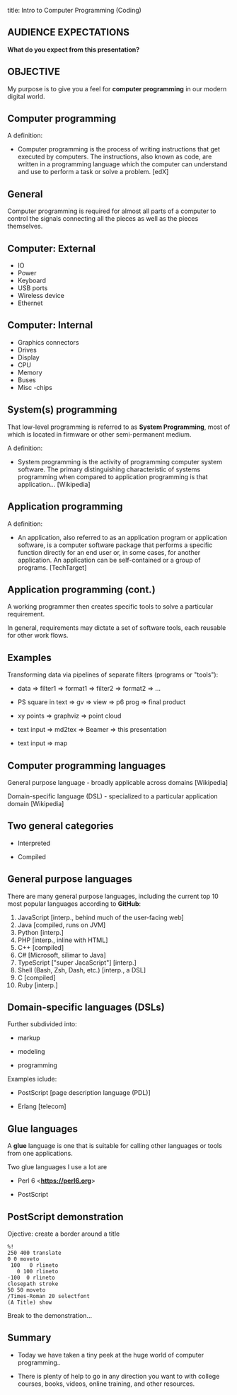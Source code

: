 title: Intro to Computer Programming (Coding)
<!-- insert-file headers.md -->

## AUDIENCE EXPECTATIONS

**What do you expect from this presentation?**

## OBJECTIVE

My purpose is to give you a feel for **computer programming** in our
modern digital world.

## Computer programming

A definition:

+ Computer programming is the process of writing instructions that get
  executed by computers. The instructions, also known as code, are
  written in a programming language which the computer can understand
  and use to perform a task or solve a problem. [edX]

## General

Computer programming is required for almost all parts of a computer to
control the signals connecting all the pieces as well as the pieces
themselves.

## Computer: External

+ IO
+ Power
+ Keyboard
+ USB ports
+ Wireless device
+ Ethernet

## Computer: Internal

+ Graphics connectors
+ Drives
+ Display
+ CPU
+ Memory
+ Buses
+ Misc -chips

## System(s) programming

That low-level programming is referred to as **System Programming**,
most of which is located in firmware or other semi-permanent medium.

A definition:

+ System programming is the activity of programming computer system
  software. The primary distinguishing characteristic of systems
  programming when compared to application programming is that
  application... [Wikipedia]

## Application programming

A definition:

+ An application, also referred to as an application program or
  application software, is a computer software package that performs a
  specific function directly for an end user or, in some cases, for
  another application. An application can be self-contained or a group
  of programs. [TechTarget]


## Application programming (cont.)

A working programmer then creates specific tools to solve a particular
requirement.

In general, requirements may dictate a set of software tools, each
reusable for other work flows.

## Examples

Transforming data via pipelines of separate filters (programs or
"tools"):

+ data => filter1 => format1 => filter2 => format2 => ...

+ PS square in text => gv => view => p6 prog => final product

+ xy points => graphviz => point cloud

+ text input => md2tex => Beamer => this presentation

+ text input => map

## Computer programming languages

General purpose language - broadly applicable across domains [Wikipedia]

Domain-specific language (DSL) - specialized to a particular
application domain [Wikipedia]

## Two general categories

+ Interpreted

+ Compiled

## General purpose languages

There are many general purpose languages, including the current top 10
most popular languages according to **GitHub**:

1. JavaScript [interp., behind much of the user-facing web]
2. Java [compiled, runs on JVM]
3. Python [interp.]
4. PHP [interp., inline with HTML]
5. C++ [compiled]
6. C# [Microsoft, silimar to Java]
7. TypeScript ["super JacaScript"] [interp.]
8. Shell (Bash, Zsh, Dash, etc.) [interp., a DSL]
9. C [compiled]
10. Ruby [interp.]

## Domain-specific languages (DSLs)

Further subdivided into:

+ markup

+ modeling

+ programming

Examples iclude:

+ PostScript [page description language (PDL)]

+ Erlang [telecom]

## Glue languages

A **glue** language is one that is suitable for calling other
languages or tools from one applications.

Two glue languages I use a lot are

+ Perl 6 <**<https://perl6.org>**>

+ PostScript


## PostScript demonstration

Ojective: create a border around a title

~~~
%!
250 400 translate
0 0 moveto
 100   0 rlineto
   0 100 rlineto
-100  0 rlineto
closepath stroke
50 50 moveto
/Times-Roman 20 selectfont
(A Title) show
~~~

Break to the demonstration...

## Summary

- Today we have taken a tiny peek at the huge world of computer
  programming..

- There is plenty of help to go in any direction you want to with
  college courses, books, videos, online training, and other
  resources.

<!-- insert-file closer-help.md -->
